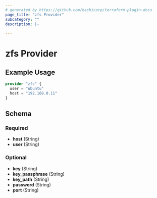 ```yaml
---
# generated by https://github.com/hashicorp/terraform-plugin-docs
page_title: "zfs Provider"
subcategory: ""
description: |-
  
---
```


# zfs Provider



## Example Usage

```terraform
provider "zfs" {
  user = "ubuntu"
  host = "192.168.0.11"
}
```

<!-- schema generated by tfplugindocs -->
## Schema

### Required

- **host** (String)
- **user** (String)

### Optional

- **key** (String)
- **key_passphrase** (String)
- **key_path** (String)
- **password** (String)
- **port** (String)
